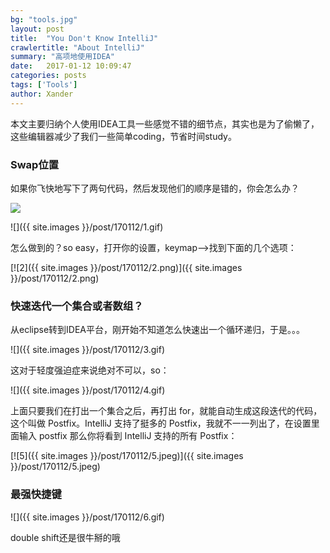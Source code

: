 ```yaml
---
bg: "tools.jpg"
layout: post
title:  "You Don't Know IntelliJ"
crawlertitle: "About IntelliJ"
summary: "高项地使用IDEA"
date:   2017-01-12 10:09:47
categories: posts
tags: ['Tools']
author: Xander
---
```


本文主要归纳个人使用IDEA工具一些感觉不错的细节点，其实也是为了偷懒了，这些编辑器减少了我们一些简单coding，节省时间study。

### Swap位置

如果你飞快地写下了两句代码，然后发现他们的顺序是错的，你会怎么办？

![](http://www.reactiongifs.us/wp-content/uploads/2013/10/nuh_uh_conan_obrien.gif)

![]({{ site.images }}/post/170112/1.gif)

怎么做到的？so easy，打开你的设置，keymap——>找到下面的几个选项：

[![2]({{ site.images }}/post/170112/2.png)]({{ site.images }}/post/170112/2.png)

### 快速迭代一个集合或者数组？

从eclipse转到IDEA平台，刚开始不知道怎么快速出一个循环递归，于是。。。

![]({{ site.images }}/post/170112/3.gif)

这对于轻度强迫症来说绝对不可以，so：

![]({{ site.images }}/post/170112/4.gif)

上面只要我们在打出一个集合之后，再打出 for，就能自动生成这段迭代的代码，这个叫做 Postfix。IntelliJ 支持了挺多的 Postfix，我就不一一列出了，在设置里面输入 postfix 那么你将看到 IntelliJ 支持的所有 Postfix：

[![5]({{ site.images }}/post/170112/5.jpeg)]({{ site.images }}/post/170112/5.jpeg)

### 最强快捷键

![]({{ site.images }}/post/170112/6.gif)

double shift还是很牛掰的哦
